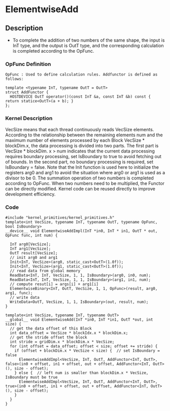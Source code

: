 # ElementwiseAdd
## Description
+ To complete the addition of two numbers of the same shape, the input is InT type, and the output is OutT type, and the corresponding calculation is completed according to the OpFunc.

### OpFunc Definition

```
OpFunc : Used to define calculation rules. Addfunctor is defined as follows:

template <typename InT, typename OutT = OutT>
struct AddFunctor {
  HOSTDEVICE OutT operator()(const InT &a, const InT &b) const { return statice<OutT>(a + b); }
};

```
### Kernel Description

VecSize means that each thread continuously reads VecSize elements. According to the relationship between the remaining elements num and the maximum number of elements processed by each Block VecSize * blockDim.x, the data processing is divided into two parts. The first part is VecSize * blockDim. x > num indicates that the current data processing requires boundary processing, set IsBoundary to true to avoid fetching out of bounds. In the second part, no boundary processing is required, set IsBoundary = false. Note that the Init function is used here to initialize the registers arg0 and arg1 to avoid the situation where arg0 or arg1 is used as a divisor to be 0. The summation operation of two numbers is completed according to OpFunc. When two numbers need to be multiplied, the Functor can be directly modified. Kernel code can be reused directly to improve development efficiency.

### Code

```
#include "kernel_primitives/kernel_primitives.h"
template<int VecSize, typename InT, typename OutT, typename OpFunc, bool IsBoundary>
__device__ void ElementwiseAddImpl(InT *in0, InT * in1, OutT * out, OpFunc func, int num) {

  InT arg0[VecSize];
  InT arg1[VecSize];
  OutT result[VecSize];
  // init arg0 and arg1
  Init<InT, VecSize>(arg0, static_cast<OutT>(1.0f));
  Init<InT, VecSize>(arg1, static_cast<OutT>(1.0f));
  // read data from global memory
  ReadData<InT, InT, VecSize, 1, 1, IsBoundary>(arg0, in0, num);
  ReadData<InT, InT, VecSize, 1, 1, IsBoundary>(arg1, in1, num);
  // compute resut[i] = args[i] + arg1[i]
  ElementwiseBinary<InT, OutT, VecSize, 1, 1, OpFunc>(result, arg0, arg1, func);
  // write data
  WriteData<OutT, VecSize, 1, 1, IsBoundary>(out, result, num);
}

template<int VecSize, typename InT, typename OutT>
__global__ void ElementwiseAdd(InT *in0, InT *in1, OutT *out, int size) {
  // get the data offset of this Block
  int data_offset = VecSize * blockIdx.x * blockDim.x;
  // get the stride offset the block
  int stride = gridDim.x * blockDim.x * VecSize;
  for (int offset = data_offset; offset < size; offset += stride) {
    if (offset + blockDim.x * VecSize < size) {  // set IsBoundary = false
      ElementwiseAddImpl<VecSize, InT, OutT, AddFunctor<InT, OutT>, false>(in0 + offset, in1 + offset, out + offset, AddFunctor<InT, OutT>(), size - offset);
    } else {  // left num is smaller than blockDim.x * VecSize, IsBoundary must be true
      ElementwiseAddImpl<VecSize, InT, OutT, AddFunctor<InT, OutT>, true>(in0 + offset, in1 + offset, out + offset, AddFunctor<InT, OutT>(), size - offset);
    }
  }
}

```
